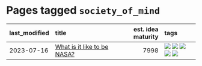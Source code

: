 # Pages tagged `society_of_mind`

|last_modified|title|est. idea maturity|tags
|:---|:---|---:|:---|
|2023-07-16|[What is it like to be NASA?](../what_is_it_like_to_be_nasa.md)|7998|[![](https://img.shields.io/badge/tag-disunity_of_identity-82f6b0)](../tags/disunity_of_identity.md) [![](https://img.shields.io/badge/tag-organization_as_entity-7a169c)](../tags/organization_as_entity.md) [![](https://img.shields.io/badge/tag-philosophy-a68128)](../tags/philosophy.md) [![](https://img.shields.io/badge/tag-society_of_mind-254eb)](../tags/society_of_mind.md) [![](https://img.shields.io/badge/tag-theory_of_mind-fde018)](../tags/theory_of_mind.md)|